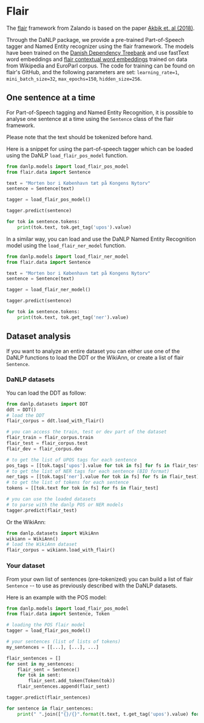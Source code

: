 Flair
=====

The [flair](https://github.com/flairNLP/flair) framework from Zalando is based on the paper [Akbik et. al (2018)](<https://alanakbik.github.io/papers/coling2018.pdf>). 


Through the DaNLP package, we provide a pre-trained Part-of-Speech tagger and Named Entity recognizer using the flair framework. 
The models have been trained on the [Danish Dependency Treebank](datasets.md#dane) and use fastText word embeddings and [flair contextual word embeddings](models/embeddings.md#flair-embeddings) trained on data from Wikipedia and EuroParl corpus.
The code for training can be found on flair's GitHub, and the following parameters are set:
`learning_rate=1`, `mini_batch_size=32`, `max_epochs=150`, `hidden_size=256`.


## One sentence at a time

For Part-of-Speech tagging and Named Entity Recognition, it is possible to analyse one sentence at a time using the `Sentence` class of the flair framework. 

Please note that the text should be tokenized before hand. 

Here is a snippet for using the part-of-speech tagger which can be loaded using the DaNLP `load_flair_pos_model` function.  

```python
from danlp.models import load_flair_pos_model
from flair.data import Sentence

text = "Morten bor i København tæt på Kongens Nytorv"
sentence = Sentence(text)

tagger = load_flair_pos_model()

tagger.predict(sentence)

for tok in sentence.tokens:
    print(tok.text, tok.get_tag('upos').value)

```

In a similar way, you can load and use the DaNLP Named Entity Recognition model using the `load_flair_ner_model` function.

```python
from danlp.models import load_flair_ner_model
from flair.data import Sentence

text = "Morten bor i København tæt på Kongens Nytorv"
sentence = Sentence(text)

tagger = load_flair_ner_model()

tagger.predict(sentence)

for tok in sentence.tokens:
    print(tok.text, tok.get_tag('ner').value)

```


## Dataset analysis


If you want to analyze an entire dataset you can either use one of the DaNLP functions to load the DDT or the WikiAnn, or create a list of flair `Sentence`. 

### DaNLP datasets

You can load the DDT as follow:

```python
from danlp.datasets import DDT
ddt = DDT()
# load the DDT
flair_corpus = ddt.load_with_flair()

# you can access the train, test or dev part of the dataset
flair_train = flair_corpus.train
flair_test = flair_corpus.test
flair_dev = flair_corpus.dev

# to get the list of UPOS tags for each sentence
pos_tags = [[tok.tags['upos'].value for tok in fs] for fs in flair_test]
# to get the list of NER tags for each sentence (BIO format)
ner_tags = [[tok.tags['ner'].value for tok in fs] for fs in flair_test]
# to get the list of tokens for each sentence
tokens = [[tok.text for tok in fs] for fs in flair_test]

# you can use the loaded datasets 
# to parse with the danlp POS or NER models
tagger.predict(flair_test)

```

Or the WikiAnn: 

```python
from danlp.datasets import WikiAnn
wikiann = WikiAnn()
# load the WikiAnn dataset
flair_corpus = wikiann.load_with_flair()
```

### Your dataset

From your own list of sentences (pre-tokenized) you can build a list of flair `Sentence` -- to use as previously described with the DaNLP datasets. 

Here is an example with the POS model:

```python
from danlp.models import load_flair_pos_model
from flair.data import Sentence, Token

# loading the POS flair model
tagger = load_flair_pos_model()

# your sentences (list of lists of tokens)
my_sentences = [[...], [...], ...]

flair_sentences = []
for sent in my_sentences:
    flair_sent = Sentence()
    for tok in sent:
        flair_sent.add_token(Token(tok))
    flair_sentences.append(flair_sent)

tagger.predict(flair_sentences)

for sentence in flair_sentences: 
    print(" ".join(["{}/{}".format(t.text, t.get_tag('upos').value) for t in sentence.tokens]))
```